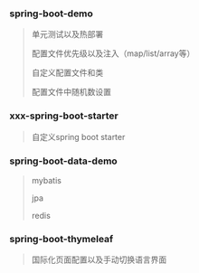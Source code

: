 ### spring-boot-demo

> 单元测试以及热部署
> 
> 配置文件优先级以及注入（map/list/array等）
> 
> 自定义配置文件和类
>
> 配置文件中随机数设置

### xxx-spring-boot-starter

> 自定义spring boot starter

### spring-boot-data-demo

> mybatis
> 
> jpa
> 
> redis

### spring-boot-thymeleaf

> 国际化页面配置以及手动切换语言界面


